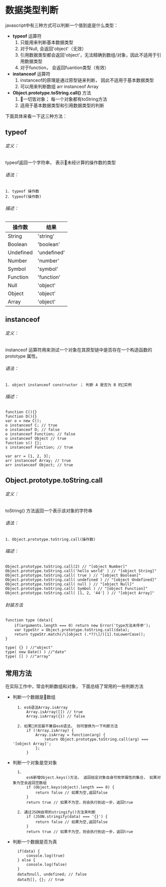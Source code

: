 数据类型判断
====

javascript中有三种方式可以判断一个值到底是什么类型：
- **typeof** 运算符
    1. 只能用来判断基本数据类型
    2. 对于Null, 会返回'object'（无效）
    3. 引用数据类型都会返回'object'，无法精确到数组/对象，因此不适用于引用数据类型
    4. 对于function， 会返回fuantion类型（有效）
- **instanceof** 运算符
    1. instanceof的原理是通过原型链来判断， 因此不适用于基本数据类型
    2. 可以用来判断数组 arr instanceof Array
- **Object.prototype.toString.call()** 方法
    1. 一切皆对象； 每一个对象都有toString方法
    2. 适用于基本数据类型和引用数据类型的判断

下面具体来看一下这三种方法：

typeof
----

###### 定义：

typeof返回一个字符串， 表示未经计算的操作数的类型
###### 语法：

    1. typeof 操作数 
    2. typeof(操作数)
###### 描述：

操作数 | 结果
---- | ---
String | 'string'
Boolean |  'boolean'
Undefined | 'undefined'
Number | 'number'
Symbol | 'symbol'
Function | 'function'
Null | 'object'
Object | 'object'
Array | 'object'

instanceof
----

###### 定义：

instanceof 运算符用来测试一个对象在其原型链中是否存在一个构造函数的 prototype 属性。
###### 语法：

    1. object instanceof constructor ； 判断 A 是否为 B 的实例
###### 描述：

    function C(){} 
    function D(){} 
    var o = new C();
    o instanceof C; // true
    o instanceof D; // false
    o instanceof Function; // false
    o instanceof Object // true
    function s() {};
    s instanceof Function; // true

    var arr = [1, 2, 3];
    arr instanceof Array; // true
    arr instanceof Object; // true


Object.prototype.toString.call
----

###### 定义：

toString() 方法返回一个表示该对象的字符串
###### 语法：

    1. Object.prototype.toString.call(操作数)
###### 描述：

    Object.prototype.toString.call(2) // "[object Number]"   
    Object.prototype.toString.call('hello world' ) // "[object String]"  
    Object.prototype.toString.call( true ) // "[object Boolean]" 
    Object.prototype.toString.call( undefined ) // "[object Undefined]"
    Object.prototype.toString.call( null ) // "[object Null]"
    Object.prototype.toString.call( Symbol ) // "[object Function]"
    Object.prototype.toString.call( [1, 2, '44'] ) // "[object Array]" 

###### 封装方法

    function type (data){
        if(arguments.length === 0) return new Error('type方法未传参');
        var typeStr = Object.prototype.toString.call(data);
        return typeStr.match(/\[object (.*?)\]/)[1].toLowerCase();      
    }
    
    type( {} ) //"object"
    type( new Date() ) //"date"
    type( [] ) //"array"

常用方法
----

在实际工作中，常会判断数组和对象， 下面总结了常用的一些判断方法
- 判断一个数据是数组

        1. es6语法Array.isArray
            Array.isArray([]) // true
            Array.isArray({}) // false

        2. 如果浏览器不兼容es6语法， 则可替换为一下判断方法
            if (!Array.isArray) {
                Array.isArray = function(arg) {
                    return Object.prototype.toString.call(arg) === '[object Array]';
                };
            } 
- 判断一个对象是空对象

        1.
            es6新增Object.keys()方法， 返回给定对象自身可枚举属性的集合， 如果对象为空会返回空数组
            if (Object.keys(object).length === 0) {
                return false // 如果为空,返回false
            }
            return true // 如果不为空，则会执行到这一步，返回true

        2. 通过JSON自带的stringify()方法来判断
            if (JSON.stringify(data) === '{}') {
                return false // 如果为空,返回false
            }
            return true // 如果不为空，则会执行到这一步，返回true

- 判断一个数据是否为真

        if(data) {
            console.log(true)
        } else {
            console.log(false)
        }
        data为null, undefined; // false
        data为[], {}; // true
